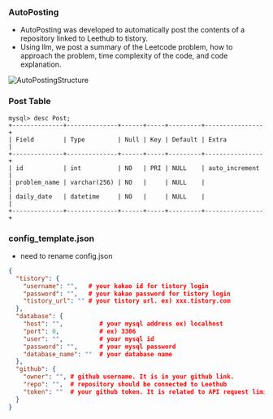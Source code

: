 ### AutoPosting
- AutoPosting was developed to automatically post the contents of a repository linked to Leethub to tistory.
- Using llm, we post a summary of the Leetcode problem, how to approach the problem, time complexity of the code, and code explanation.

![AutoPostingStructure](https://github.com/user-attachments/assets/d311298d-90ed-4c28-8da6-a5557eb711ac)


### Post Table
```
mysql> desc Post;
+--------------+--------------+------+-----+---------+----------------+
| Field        | Type         | Null | Key | Default | Extra          |
+--------------+--------------+------+-----+---------+----------------+
| id           | int          | NO   | PRI | NULL    | auto_increment |
| problem_name | varchar(256) | NO   |     | NULL    |                |
| daily_date   | datetime     | NO   |     | NULL    |                |
+--------------+--------------+------+-----+---------+----------------+
```

### config_template.json
- need to rename config.json
```json
{
  "tistory": {
    "username": "",   # your kakao id for tistory login
    "password": "",   # your kakao password for tistory login
    "tistory_url": "" # your tistory url. ex) xxx.tistory.com
  },
  "database": {
    "host": "",          # your mysql address ex) localhost
    "port": 0,           # ex) 3306
    "user": "",          # your mysql id
    "password": "",      # your mysql password
    "database_name": ""  # your database name
  },
  "github": {
    "owner": "", # github username. It is in your github link.
    "repo": "",  # repository should be connected to Leethub 
    "token": ""  # your github token. It is related to API request limits.
  }
}
```
